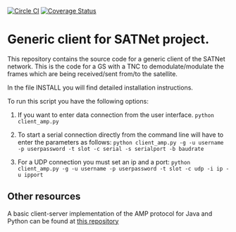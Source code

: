 [![Circle CI](https://circleci.com/gh/satnet-project/client.svg?style=shield)](https://circleci.com/gh/satnet-project/client)
[![Coverage Status](https://coveralls.io/repos/satnet-project/client/badge.svg?branch=master)](https://coveralls.io/r/satnet-project/client?branch=master)


Generic client for SATNet project.
==================================

This repository contains the source code for a generic client of the 
SATNet network. 
This is the code for a GS with a TNC to demodulate/modulate the frames 
which are being received/sent from/to the satellite.

In the file INSTALL you will find detailed installation instructions.

To run this script you have the following options:

1. If you want to enter data connection from the user interface. ```python client_amp.py```

2. To start a serial connection directly from the command line will have to enter 
the parameters as follows:
```python client_amp.py -g -u username -p userpassword -t slot -c serial -s serialport -b baudrate```
3. For a UDP connection you must set an ip and a port: 
```python client_amp.py -g -u username -p userpassword -t slot -c udp -i ip -u ipport```

Other resources
---------------
A basic client-server implementation of the AMP protocol for Java and 
Python can be found at [this repository](https://github.com/xcrespo/Twisted-AMP-bidirectional)
